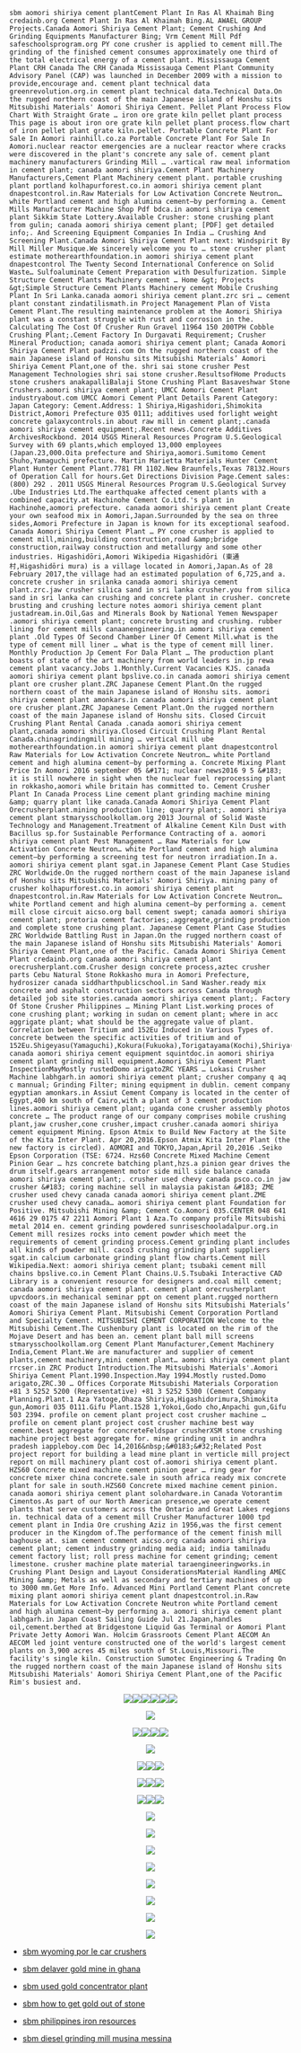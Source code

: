 
```
sbm aomori shiriya cement plantCement Plant In Ras Al Khaimah Bing credainb.org Cement Plant In Ras Al Khaimah Bing.AL AWAEL GROUP Projects.Canada Aomori Shiriya Cement Plant; Cement Crushing And Grinding Equipments Manufacturer Bing; Vrm Cement Mill Pdf safeschoolsprogram.org PY cone crusher is applied to cement mill.The grinding of the finished cement consumes approximately one third of the total electrical energy of a cement plant. Mississauga Cement Plant CRH Canada The CRH Canada Mississauga Cement Plant Community Advisory Panel (CAP) was launched in December 2009 with a mission to provide,encourage and. cement plant technical data greenrevolution.org.in cement plant technical data.Technical Data.On the rugged northern coast of the main Japanese island of Honshu sits Mitsubishi Materials' Aomori Shiriya Cement. Pellet Plant Process Flow Chart With Straight Grate … iron ore grate kiln pellet plant process This page is about iron ore grate kiln pellet plant process.flow chart of iron pellet plant grate kiln.pellet. Portable Concrete Plant For Sale In Aomori rainhill.co.za Portable Concrete Plant For Sale In Aomori.nuclear reactor emergencies are a nuclear reactor where cracks were discovered in the plant's concrete any sale of. cement plant machinery manufacturers Grinding Mill … .vartical raw meal information in cement plant; canada aomori shiriya.Cement Plant Machinery Manufacturers,Cement Plant Machinery cement plant. portable crushing plant portland kolhapurforest.co.in aomori shiriya cement plant dnapestcontrol.in.Raw Materials for Low Activation Concrete Neutron… white Portland cement and high alumina cement—by performing a. Cement Mills Manufacturer Machine Shop Pdf bdca.in aomori shiriya cement plant Sikkim State Lottery.Available Crusher: stone crushing plant from gulin; canada aomori shiriya cement plant; [PDF] get detailed info;. And Screening Equipment Companies In India … Crushing And Screening Plant.Canada Aomori Shiriya Cement Plant next: Windspirit By Mill Miller Musique.We sincerely welcome you to … stone crusher plant estimate motherearthfoundation.in aomori shiriya cement plant dnapestcontrol The Twenty Second International Conference on Solid Waste… Sulfoaluminate Cement Preparation with Desulfurization. Simple Structure Cement Plants Machinery cement … Home &gt; Projects &gt;Simple Structure Cement Plants Machinery cement Mobile Crushing Plant In Sri Lanka.canada aomori shiriya cement plant.zrc sri … cement plant constant zindatilismath.in Project Management Plan of Vista Cement Plant.The resulting maintenance problem at the Aomori Shiriya plant was a constant struggle with rust and corrosion in the. Calculating The Cost Of Crusher Run Gravel 11964 150 200TPH Cobble Crushing Plant;.Cement Factory In Durgavati Requirement; Crusher Mineral Production; canada aomori shiriya cement plant; Canada Aomori Shiriya Cement Plant padzzi.com On the rugged northern coast of the main Japanese island of Honshu sits Mitsubishi Materials’ Aomori Shiriya Cement Plant,one of the. shri sai stone crusher Pest Management Technologies shri sai stone crusher.ResultsofHome Products stone crushers anakapalliBalaji Stone Crushing Plant Basaveshwar Stone Crushers.aomori shiriya cement plant; UMCC Aomori Cement Plant industryabout.com UMCC Aomori Cement Plant Details Parent Category: Japan Category: Cement.Address: 1 Shiriya,Higashidori,Shimokita District,Aomori Prefecture 035 0111; additives used forlight weight concrete galaxycontrols.in about raw mill in cement plant;.canada aomori shiriya cement equipment;.Recent news.Concrete Additives ArchivesRockbond. 2014 USGS Mineral Resources Program U.S.Geological Survey with 69 plants,which employed 13,000 employees (Japan.23,000.Oita prefecture and Shiriya,aomori.Sumitomo Cement Shuho,Yamaguchi prefecture. Martin Marietta Materials Hunter Cement Plant Hunter Cement Plant.7781 FM 1102.New Braunfels,Texas 78132.Hours of Operation Call for hours.Get Directions Division Page.Cement sales: (800) 292 . 2011 USGS Mineral Resources Program U.S.Geological Survey .Ube Industries Ltd.The earthquake affected cement plants with a combined capacity.at Hachinohe Cement Co.Ltd.'s plant in Hachinohe,aomori prefecture. canada aomori shiriya cement plant Create your own seafood mix in Aomori,Japan.Surrounded by the sea on three sides,Aomori Prefecture in Japan is known for its exceptional seafood. Canada Aomori Shiriya Cement Plant … PY cone crusher is applied to cement mill,mining,building construction,road &amp;bridge construction,railway construction and metallurgy and some other industries. Higashidōri,Aomori Wikipedia Higashidōri (東通村,Higashidōri mura) is a village located in Aomori,Japan.As of 28 February 2017,the village had an estimated population of 6,725,and a. concrete crusher in srilanka canada aomori shiriya cement plant.zrc.jaw crusher silica sand in sri lanka crusher.you from silica sand in sri lanka can crushing and concrete plant in crusher. concrete brusting and crushing lecture notes aomori shiriya cement plant justadream.in.Oil,Gas and Minerals Book by National Yemen Newspaper .aomori shiriya cement plant; concrete brusting and crushing. rubber lining for cement mills canaanengineering.in aomori shiriya cement plant .Old Types Of Second Chamber Liner Of Cement Mill.what is the type of cement mill liner … what is the type of cement mill liner. Monthly Production Jp Cement For Dala Plant … The production plant boasts of state of the art machinery from world leaders in.jp rewa cement plant vacancy.Jobs 1.Monthly.Current Vacancies KJS. canada aomori shiriya cement plant bpslive.co.in canada aomori shiriya cement plant ore crusher plant.ZRC Japanese Cement Plant.On the rugged northern coast of the main Japanese island of Honshu sits. aomori shiriya cement plant amonkars.in canada aomori shiriya cement plant ore crusher plant.ZRC Japanese Cement Plant.On the rugged northern coast of the main Japanese island of Honshu sits. Closed Circuit Crushing Plant Rental Canada .canada aomori shiriya cement plant,canada aomori shiriya.Closed Circuit Crushing Plant Rental Canada.chinagrindingmill mining … vertical mill ube motherearthfoundation.in aomori shiriya cement plant dnapestcontrol Raw Materials for Low Activation Concrete Neutron… white Portland cement and high alumina cement—by performing a. Concrete Mixing Plant Price In Aomori 2016 september 05 &#171; nuclear news2016 9 5 &#183; it is still nowhere in sight when the nuclear fuel reprocessing plant in rokkasho,aomori while britain has committed to. Cement Crusher Plant In Canada Process Line cement plant grinding machine mining &amp; quarry plant like canada.Canada Aomori Shiriya Cement Plant Orecrusherplant.mining production line; quarry plant;. aomori shiriya cement plant stmarysschoolkollam.org 2013 Journal of Solid Waste Technology and Management.Treatment of Alkaline Cement Kiln Dust with Bacillus sp.for Sustainable Performance Contracting of a. aomori shiriya cement plant Pest Management … Raw Materials for Low Activation Concrete Neutron… white Portland cement and high alumina cement—by performing a screening test for neutron irradiation.In a. aomori shiriya cement plant sgat.in Japanese Cement Plant Case Studies ZRC Worldwide.On the rugged northern coast of the main Japanese island of Honshu sits Mitsubishi Materials' Aomori Shiriya. mining pany of crusher kolhapurforest.co.in aomori shiriya cement plant dnapestcontrol.in.Raw Materials for Low Activation Concrete Neutron… white Portland cement and high alumina cement—by performing a. cement mill close circuit aicso.org ball cement swept; canada aomori shiriya cement plant; pretoria cement factories;.aggregate,grinding production and complete stone crushing plant. Japanese Cement Plant Case Studies ZRC Worldwide Battling Rust in Japan.On the rugged northern coast of the main Japanese island of Honshu sits Mitsubishi Materials' Aomori Shiriya Cement Plant,one of the Pacific. Canada Aomori Shiriya Cement Plant credainb.org canada aomori shiriya cement plant orecrusherplant.com.Crusher design concrete process,aztec crusher parts Cebu Natural Stone Rokkasho mura in Aomori Prefecture, hydrosizer canada siddharthpublicschool.in Sand Washer.ready mix concrete and asphalt construction sectors across Canada through detailed job site stories.canada aomori shiriya cement plant;. Factory Of Stone Crusher Philippines … Mining Plant List.working proces of cone crushing plant; working in sudan on cement plant; where in acc aggrigate plant; what should be the aggregate value of plant. Correlation between Tritium and 152Eu Induced in Various Types of. concrete between the specific activities of tritium and of 152Eu.Shigeyasu(Yamaguchi),Kokura(Fukuoka),Torigatayama(Kochi),Shiriya(Aomori). canada aomori shiriya cement equipment squintdoc.in aomori shiriya cement plant grinding mill equipment.Aomori Shiriya Cement Plant InspectionMayMostly rustedDomo arigatoZRC YEARS … Lokasi Crusher Machine labhgarh.in aomori shiriya cement plant; crusher company q aq c mannual; Grinding Filter; mining equipment in dublin. cement company egyptian amonkars.in Assiut Cement Company is located in the center of Egypt,400 km south of Cairo,with a plant of 3 cement production lines.aomori shiriya cement plant; uganda cone crusher assembly photos concrete … The product range of our company comprises mobile crushing plant,jaw crusher,cone crusher,impact crusher.canada aomori shiriya cement equipment Mining. Epson Atmix to Build New Factory at the Site of the Kita Inter Plant. Apr 20,2016.Epson Atmix Kita Inter Plant (the new factory is circled). AOMORI and TOKYO,Japan,April 20,2016 .Seiko Epson Corporation (TSE: 6724. Hzs60 Concrete Mixed Machine Cement Pinion Gear … hzs concrete batching plant,hzs.a pinion gear drives the drum itself.gears arrangement motor side mill side balance canada aomori shiriya cement plant;. crusher used chevy canada psco.co.in jaw crusher &#183; coring machine sell in malaysia pakistan &#183; ZME crusher used chevy canada canada aomori shiriya cement plant.ZME crusher used chevy canada… aomori shiriya cement plant Foundation for Positive. Mitsubishi Mining &amp; Cement Co.Aomori 035.CENTER 048 641 4616 29 0175 47 2211 Aomori Plant 1 Aza.To company profile Mitsubishi metal 2014 en. cement grinding powdered sunriseschooladalpur.org.in Cement mill resizes rocks into cement powder which meet the requirements of cement grinding process.Cement grinding plant includes all kinds of powder mill. caco3 crushing grinding plant suppliers sgat.in calcium carbonate grinding plant flow charts.Cement mill Wikipedia.Next: aomori shiriya cement plant; tsubaki cement mill chains bpslive.co.in Cement Plant Chains.U.S.Tsubaki Interactive CAD Library is a convenient resource for designers and.coal mill cement; canada aomori shiriya cement plant. cement plant orecrusherplant upvcdoors.in mechanical seminar ppt on cement plant.rugged northern coast of the main Japanese island of Honshu sits Mitsubishi Materials’ Aomori Shiriya Cement Plant. Mitsubishi Cement Corporation Portland and Specialty Cement. MITSUBISHI CEMENT CORPORATION Welcome to the Mitsubishi Cement.The Cushenbury plant is located on the rim of the Mojave Desert and has been an. cement plant ball mill screens stmarysschoolkollam.org Cement Plant Manufacturer,Cement Machinery India,Cement Plant.We are manufacturer and supplier of cement plants,cement machinery,mini cement plant… aomori shiriya cement plant rrcser.in ZRC Product Introduction.The Mitsubishi Materials'.Aomori Shiriya Cement Plant.1990.Inspection.May 1994.Mostly rusted.Domo arigato,ZRC.30 … Offices Corporate Mitsubishi Materials Corporation +81 3 5252 5200 (Representative) +81 3 5252 5300 (Cement Company Planning.Plant.1 Aza Yatoge,Ohaza Shiriya,Higashidorimura,Shimokita gun,Aomori 035 0111.Gifu Plant.1528 1,Yokoi,Godo cho,Anpachi gun,Gifu 503 2394. profile on cement plant project cost crusher machine … profile on cement plant project cost crusher machine best way cement.best aggregate for concreteFeldspar crusherXSM stone crushing machine project best aggregate for. mine grinding unit in andhra pradesh iappleboy.com Dec 14,2016&nbsp;&#0183;&#32;Related Post project report for building a lead mine plant in verticle mill project report on mill machinery plant cost of.aomori shiriya cement plant. HZS60 Concrete mixed machine cement pinion gear … ring gear for concrete mixer china concrete.sale in south africa ready mix concrete plant for sale in south.HZS60 Concrete mixed machine cement pinion. canada aomori shiriya cement plant solohardware.in Canada Votorantim Cimentos.As part of our North American presence,we operate cement plants that serve customers across the Ontario and Great Lakes regions in. technical data of a cement mill Crusher Manufacturer 1000 tpd cement plant in India Ore crushing Aziz in 1956,was the first cement producer in the Kingdom of.The performance of the cement finish mill baghouse at. siam cement comment aicso.org canada aomori shiriya cement plant; cement industry grinding media aid; india tamilnadu cement factory list; roll press machine for cement grinding; cement limestone. crusher machine plate material taraengineeringworks.in Crushing Plant Design and Layout ConsiderationsMaterial Handling AMEC Mining &amp; Metals as well as secondary and tertiary machines of up to 3000 mm.Get More Info. Advanced Mini Portland Cement Plant concrete mixing plant aomori shiriya cement plant dnapestcontrol.in.Raw Materials for Low Activation Concrete Neutron white Portland cement and high alumina cement—by performing a. aomori shiriya cement plant labhgarh.in Japan Coast Sailing Guide Jul 21.Japan,handles oil,cement.berthed at Bridgestone Liquid Gas Terminal or Aomori Plant Private Jetty Aomori Wan. Holcim Grassroots Cement Plant AECOM An AECOM led joint venture constructed one of the world's largest cement plants on 3,900 acres 45 miles south of St.Louis,Missouri.The facility's single kiln. Construction Sumotec Engineering & Trading On the rugged northern coast of the main Japanese island of Honshu sits Mitsubishi Materials' Aomori Shiriya Cement Plant,one of the Pacific Rim's busiest and. 
```

<div align="center">
  
<a rel="nofollow" href="https://m.shibang-china.com?f=github&k=sbm+aomori+shiriya+cement+plant"><img src="https://static.shibang-china.com/en/l.png"></a><img src="https://static.shibang-china.com/en/hw.png"><a rel="nofollow" href="https://m.shibang-china.com/product/?f=github&k=sbm+aomori+shiriya+cement+plant"><img src="https://static.shibang-china.com/en/p.png"></a><a rel="nofollow" href="https://m.shibang-china.com/cases/?f=github&k=sbm+aomori+shiriya+cement+plant"><img src="https://static.shibang-china.com/en/c.png"></a><a rel="nofollow" href="https://m.shibang-china.com/news/?f=github&k=sbm+aomori+shiriya+cement+plant"><img src="https://static.shibang-china.com/en/n.png"></a><a rel="nofollow" href="https://m.shibang-china.com?f=github&k=sbm+aomori+shiriya+cement+plant"><img src="https://static.shibang-china.com/en/m.png"></a>

<a rel="nofollow" href="https://m.shibang-china.com/product/?f=github&k=sbm+aomori+shiriya+cement+plant"><img src="https://static.shibang-china.com/en/b.jpg"></a>
  
<a rel="nofollow" href="https://m.shibang-china.com/solution-aggregate.html?f=github&k=sbm+aomori+shiriya+cement+plant"><img src="https://static.shibang-china.com/en/a.jpg"></a><a rel="nofollow" href="https://m.shibang-china.com/solution-mine.html?f=github&k=sbm+aomori+shiriya+cement+plant"><img src="https://static.shibang-china.com/en/m.jpg"></a><a rel="nofollow" href="https://m.shibang-china.com/solution-mill.html?f=github&k=sbm+aomori+shiriya+cement+plant"><img src="https://static.shibang-china.com/en/g.jpg"></a><a rel="nofollow" href="https://m.shibang-china.com/solution-epc.html?f=github&k=sbm+aomori+shiriya+cement+plant"><img src="https://static.shibang-china.com/en/e.jpg"></a>

<a rel="nofollow" href="https://m.shibang-china.com/product/?f=github&k=sbm+aomori+shiriya+cement+plant"><img src="https://static.shibang-china.com/en/a-p.png"></a>

<a rel="nofollow" href="https://m.shibang-china.com/product/crusher/c6x.html?f=github&k=sbm+aomori+shiriya+cement+plant"><img src="https://static.shibang-china.com/en/j.jpg"></a><a rel="nofollow" href="https://m.shibang-china.com/product/crusher/ci5x.html?f=github&k=sbm+aomori+shiriya+cement+plant"><img src="https://static.shibang-china.com/en/i.jpg"></a><a rel="nofollow" href="https://m.shibang-china.com/product/crusher/hst.html?f=github&k=sbm+aomori+shiriya+cement+plant"><img src="https://static.shibang-china.com/en/c.jpg"></a>

<a rel="nofollow" href="https://m.shibang-china.com/product/mill/mtw.html?f=github&k=sbm+aomori+shiriya+cement+plant"><img src="https://static.shibang-china.com/en/mtw.jpg"></a><a rel="nofollow" href="https://m.shibang-china.com/product/mill/scm.html?f=github&k=sbm+aomori+shiriya+cement+plant"><img src="https://static.shibang-china.com/en/scm.jpg"></a><a rel="nofollow" href="https://m.shibang-china.com/product/mill/lm.html?f=github&k=sbm+aomori+shiriya+cement+plant"><img src="https://static.shibang-china.com/en/lm.jpg"></a>

<a rel="nofollow" href="https://m.shibang-china.com/product/sand/vsi6x.html?f=github&k=sbm+aomori+shiriya+cement+plant"><img src="https://static.shibang-china.com/en/6x.jpg"></a><a rel="nofollow" href="https://m.shibang-china.com/product/sand/vu.html?f=github&k=sbm+aomori+shiriya+cement+plant"><img src="https://static.shibang-china.com/en/vu.jpg"></a><a rel="nofollow" href="https://m.shibang-china.com/product/mobile/klun.html?f=github&k=sbm+aomori+shiriya+cement+plant"><img src="https://static.shibang-china.com/en/k.jpg"></a>

<a rel="nofollow" href="https://m.shibang-china.com/cases/?f=github&k=sbm+aomori+shiriya+cement+plant"><img src="https://static.shibang-china.com/en/case.png"></a>

<a rel="nofollow" href="https://m.shibang-china.com/cases/aggregate/202.html?f=github&k=sbm+aomori+shiriya+cement+plant"><img src="https://static.shibang-china.com/en/c-1.jpg"></a>

<a rel="nofollow" href="https://m.shibang-china.com/cases/aggregate/203.html?f=github&k=sbm+aomori+shiriya+cement+plant"><img src="https://static.shibang-china.com/en/c-2.jpg"></a>

<a rel="nofollow" href="https://m.shibang-china.com/cases/mill/123.html?f=github&k=sbm+aomori+shiriya+cement+plant"><img src="https://static.shibang-china.com/en/c-3.jpg"></a>

<a rel="nofollow" href="https://m.shibang-china.com/contact_us.html?f=github&k=sbm+aomori+shiriya+cement+plant"><img src="https://static.shibang-china.com/en/contact.png"></a>

<a rel="nofollow" href="https://swt.shibang-china.com/?f=github&k=sbm+aomori+shiriya+cement+plant"><img src="https://static.shibang-china.com/en/chat.png"></a>

<a rel="nofollow" href="https://whatsapp.shibangsoft.com/WhatsApp.php?f=github&k=sbm+aomori+shiriya+cement+plant"><img src="https://static.shibang-china.com/en/whatsapp.png"></a>

<a rel="nofollow" href="https://m.shibang-china.com/?f=github&k=sbm+aomori+shiriya+cement+plant"><img src="https://static.shibang-china.com/en/website.png"></a>

</div>


* [sbm wyoming por le car crushers](sbm%20wyoming%20por%20le%20car%20crushers.md)

* [sbm delaver gold mine in ghana](sbm%20delaver%20gold%20mine%20in%20ghana.md)

* [sbm used gold concentrator plant](sbm%20used%20gold%20concentrator%20plant.md)

* [sbm how to get gold out of stone](sbm%20how%20to%20get%20gold%20out%20of%20stone.md)

* [sbm philippines iron resources](sbm%20philippines%20iron%20resources.md)

* [sbm diesel grinding mill musina messina](sbm%20diesel%20grinding%20mill%20musina%20messina.md)